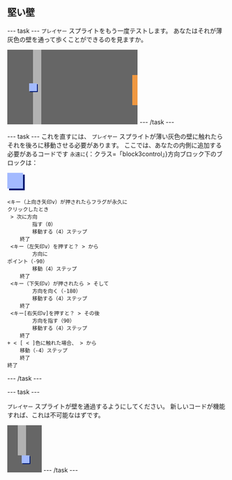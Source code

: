 ## 堅い壁

\--- task \--- `プレイヤー` スプライトをもう一度テストします。 あなたはそれが薄灰色の壁を通って歩くことができるのを見ますか。

![スクリーンショット](images/world-walls.png) \--- /task \---

\--- task \--- これを直すには、 `プレイヤー` スプライトが薄い灰色の壁に触れたらそれを後ろに移動させる必要があります。 ここでは、あなたの内側に追加する必要があるコードです `永遠に`{：クラス=「block3control」}方向ブロック下のブロックは：

![プレーヤー](images/player.png)

```blocks3
<キー（上向き矢印v）が押されたらフラグが永久に
クリックしたとき
 > 次に方向
        指す（0）
        移動する（4）ステップ
    終了
 <キー（左矢印v）を押すと？ > から
        方向に
ポイント（-90）
        移動（4）ステップ
    終了
 <キー（下矢印v）が押されたら > そして
        方向を向く（-180）
        移動する（4）ステップ
    終了
 <キー[右矢印v]を押すと？ > その後
        方向を指す（90）
        移動する（4）ステップ
    終了
+ < [ < ]色に触れた場合、 > から
    移動（-4）ステップ
    終了
終了
```

\--- /task \---

\--- task \---

`プレイヤー` スプライトが壁を通過するようにしてください。 新しいコードが機能すれば、これは不可能なはずです。

![スクリーンショット](images/world-walls-test.png) \--- /task \---